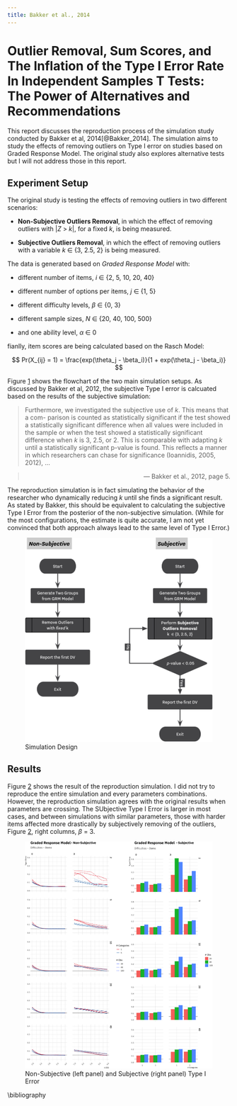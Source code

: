 ```yaml
---
title: Bakker et al., 2014
---
```


# Outlier Removal, Sum Scores, and The Inflation of the Type I Error Rate In Independent Samples T Tests: The Power of Alternatives and Recommendations

This report discusses the reproduction process of the simulation study conducted by Bakker et al, 2014[@Bakker_2014]. The simulation aims to study the effects of removing outliers on Type I error on studies based on Graded Response Model. The original study also explores alternative tests but I will not address those in this report.

## Experiment Setup

The original study is testing the effects of removing outliers in two different scenarios:

- **Non-Subjective Outliers Removal**, in which the effect of removing outliers with \|*Z* > *k*\|, for a fixed *k*, is being measured.

- **Subjective Outliers Removal**, in which the effect of removing outliers with a variable *k* ∈ {3, 2.5, 2} is being measured.

The data is generated based on *Graded Response Model* with:

- different number of items, *i* ∈ {2, 5, 10, 20, 40}

- different number of options per items, *j* ∈ {1, 5}

- different difficulty levels, *β* ∈ {0, 3}

- different sample sizes, *N* ∈ {20, 40, 100, 500}

- and one ability level, *α* ∈ 0

fianlly, item scores are being calculated based on the Rasch Model:

$$ Pr(X_{ij} = 1) = \frac{exp(\theta_j - \beta_i)}{1 + exp(\theta_j - \beta_i)} $$

Figure <a href="#fig:strategies_flowchart" data-reference-type="ref" data-reference="fig:strategies_flowchart">1</a> shows the flowchart of the two main simulation setups. As discussed by Bakker et al, 2012, the subjective Type I error is calcuated based on the results of the subjective simulation:

> Furthermore, we investigated the subjective use of *k*. This means that a com- parison is counted as statistically significant if the test showed a statistically significant difference when all values were included in the sample or when the test showed a statistically significant difference when *k* is 3, 2.5, or 2. This is comparable with adapting *k* until a statistically significant p-value is found. This reflects a manner in which researchers can chase for significance (Ioannidis, 2005, 2012), ...

> <p style="text-align:right">  — Bakker et al., 2012, page 5.</p>

The reproduction simulation is in fact simulating the behavior of the researcher who dynamically reducing *k* until she finds a significant result. As stated by Bakker, this should be equivalent to calculating the subjective Type I Error from the posterior of the non-subjective simulation. (While for the most configurations, the estimate is quite accurate, I am not yet convinced that both approach always lead to the same level of Type I Error.)

<figure>
<img src="/examples/figures/bakker_2014/Marjan_2014_Flowchart.png" id="fig:strategies_flowchart" alt="Simulation Design" /><figcaption aria-hidden="true">Simulation Design</figcaption>
</figure>

## Results

Figure <a href="#fig:subjective_vs_non_subjective_type_i_error" data-reference-type="ref" data-reference="fig:subjective_vs_non_subjective_type_i_error">2</a> shows the result of the reproduction simulation. I did not try to reproduce the entire simulation and every parameters combinations. However, the reproduction simulation agrees with the original results when parameters are crossing. The SUbjective Type I Error is larger in most cases, and between simulations with similar parameters, those with harder items affected more drastically by subjectively removing of the outliers, Figure <a href="#fig:subjective_vs_non_subjective_type_i_error" data-reference-type="ref" data-reference="fig:subjective_vs_non_subjective_type_i_error">2</a>, right columns, *β* = 3.

<figure>
<img src="/examples/figures/bakker_2014/Side-by-Side.png" id="fig:subjective_vs_non_subjective_type_i_error" alt="Non-Subjective (left panel) and Subjective (right panel) Type I Error" /><figcaption aria-hidden="true">Non-Subjective (left panel) and Subjective (right panel) Type I Error</figcaption>
</figure>

\bibliography